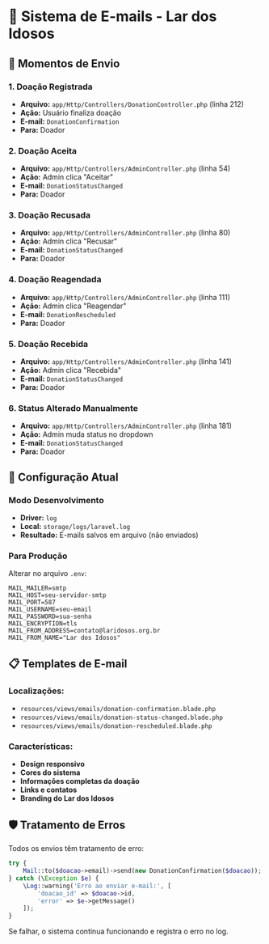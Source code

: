 # 📧 Sistema de E-mails - Lar dos Idosos

## 🎯 Momentos de Envio

### 1. **Doação Registrada** 
- **Arquivo:** `app/Http/Controllers/DonationController.php` (linha 212)
- **Ação:** Usuário finaliza doação
- **E-mail:** `DonationConfirmation`
- **Para:** Doador

### 2. **Doação Aceita**
- **Arquivo:** `app/Http/Controllers/AdminController.php` (linha 54)
- **Ação:** Admin clica "Aceitar"
- **E-mail:** `DonationStatusChanged`
- **Para:** Doador

### 3. **Doação Recusada**
- **Arquivo:** `app/Http/Controllers/AdminController.php` (linha 80)
- **Ação:** Admin clica "Recusar"
- **E-mail:** `DonationStatusChanged`
- **Para:** Doador

### 4. **Doação Reagendada**
- **Arquivo:** `app/Http/Controllers/AdminController.php` (linha 111)
- **Ação:** Admin clica "Reagendar"
- **E-mail:** `DonationRescheduled`
- **Para:** Doador

### 5. **Doação Recebida**
- **Arquivo:** `app/Http/Controllers/AdminController.php` (linha 141)
- **Ação:** Admin clica "Recebida"
- **E-mail:** `DonationStatusChanged`
- **Para:** Doador

### 6. **Status Alterado Manualmente**
- **Arquivo:** `app/Http/Controllers/AdminController.php` (linha 181)
- **Ação:** Admin muda status no dropdown
- **E-mail:** `DonationStatusChanged`
- **Para:** Doador

## 🔧 Configuração Atual

### Modo Desenvolvimento
- **Driver:** `log`
- **Local:** `storage/logs/laravel.log`
- **Resultado:** E-mails salvos em arquivo (não enviados)

### Para Produção
Alterar no arquivo `.env`:
```
MAIL_MAILER=smtp
MAIL_HOST=seu-servidor-smtp
MAIL_PORT=587
MAIL_USERNAME=seu-email
MAIL_PASSWORD=sua-senha
MAIL_ENCRYPTION=tls
MAIL_FROM_ADDRESS=contato@laridosos.org.br
MAIL_FROM_NAME="Lar dos Idosos"
```

## 📋 Templates de E-mail

### Localizações:
- `resources/views/emails/donation-confirmation.blade.php`
- `resources/views/emails/donation-status-changed.blade.php`
- `resources/views/emails/donation-rescheduled.blade.php`

### Características:
- **Design responsivo**
- **Cores do sistema**
- **Informações completas da doação**
- **Links e contatos**
- **Branding do Lar dos Idosos**

## 🛡️ Tratamento de Erros

Todos os envios têm tratamento de erro:
```php
try {
    Mail::to($doacao->email)->send(new DonationConfirmation($doacao));
} catch (\Exception $e) {
    \Log::warning('Erro ao enviar e-mail:', [
        'doacao_id' => $doacao->id,
        'error' => $e->getMessage()
    ]);
}
```

Se falhar, o sistema continua funcionando e registra o erro no log.

